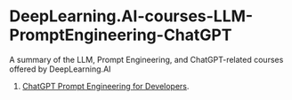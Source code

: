 # DeepLearning.AI-courses-LLM-PromptEngineering-ChatGPT
A summary of the LLM, Prompt Engineering, and ChatGPT-related courses offered by DeepLearning.AI

1. [ChatGPT Prompt Engineering for Developers](https://www.deeplearning.ai/short-courses/chatgpt-prompt-engineering-for-developers/).
